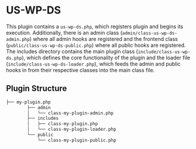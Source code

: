 # US-WP-DS

This plugin contains a `us-wp-ds.php`, which registers plugin and begins its execution. Additionally, there is an admin class (`admin/class-us-wp-ds-admin.php`) where all admin hooks are registered and the frontend class (`public/class-us-wp-ds-public.php`) where all public hooks are registered. The includes directory contains the main plugin class (`include/class-us-wp-ds.php`), which defines the core functionality of the plugin and the loader file (`include/class-us-wp-ds-loader.php`), which feeds the admin and public hooks in from their respective classes into the main class file.

## Plugin Structure

```bash
├── my-plugin.php
        ├── admin
        │   └── class-my-plugin-admin.php
        ├── includes
        │   ├── class-my-plugin.php
        │   └── class-my-plugin-loader.php
        └── public
            └── class-my-plugin-public.php
```